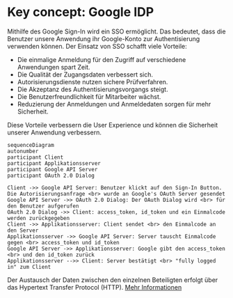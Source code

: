 # Key concept: Google IDP  
Mithilfe des Google Sign-In wird ein SSO ermöglicht. Das bedeutet, dass die Benutzer unsere Anwendung ihr Google-Konto zur Authentisierung verwenden können. Der Einsatz von SSO schafft viele Vorteile:

- Die einmalige Anmeldung für den Zugriff auf verschiedene Anwendungen spart Zeit.
- Die Qualität der Zugangsdaten verbessert sich.
- Autorisierungsdienste nutzen sichere Prüfverfahren.
- Die Akzeptanz des Authentisierungsvorgangs steigt.
- Die Benutzerfreundlichkeit für Mitarbeiter wächst.
- Reduzierung der Anmeldungen und Anmeldedaten sorgen für mehr Sicherheit.

Diese Vorteile verbessern die User Experience und können die Sicherheit unserer Anwendung verbessern.

```mermaid
sequenceDiagram
autonumber
participant Client
participant Applikationsserver
participant Google API Server
participant OAuth 2.0 Dialog

Client ->> Google API Server: Benutzer klickt auf den Sign-In Button. Die Autorisierungsanfrage <br> wurde an Google's OAuth Server gesendet
Google API Server ->> OAuth 2.0 Dialog: Der OAuth Dialog wird <br> für den Benutzer aufgerufen
OAuth 2.0 Dialog ->> Client: access_token, id_token und ein Einmalcode werden zurückgegeben
Client ->> Applikationsserver: Client sendet <br> den Einmalcode an den Server
Applikationsserver ->> Google API Server: Server tauscht Einmalcode gegen <br> access_token und id_token 
Google API Server ->> Applikationsserver: Google gibt den access_token <br> und den id_token zurück
Applikationsserver -->> Client: Server bestätigt <br> "fully logged in" zum Client
```

Der Austausch der Daten zwischen den einzelnen Beteiligten erfolgt über das Hypertext Transfer Protocol (HTTP).  [Mehr Informationen](https://developers.google.com/identity/sign-in/web/server-side-flow)